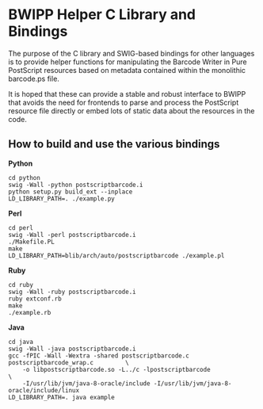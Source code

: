 BWIPP Helper C Library and Bindings
===================================

The purpose of the C library and SWIG-based bindings for other languages is to
provide helper functions for manipulating the Barcode Writer in Pure PostScript
resources based on metadata contained within the monolithic barcode.ps file.

It is hoped that these can provide a stable and robust interface to BWIPP that
avoids the need for frontends to parse and process the PostScript resource file
directly or embed lots of static data about the resources in the code.


How to build and use the various bindings
-----------------------------------------

**Python**

```
cd python
swig -Wall -python postscriptbarcode.i
python setup.py build_ext --inplace
LD_LIBRARY_PATH=. ./example.py
```

**Perl**

```
cd perl
swig -Wall -perl postscriptbarcode.i
./Makefile.PL
make
LD_LIBRARY_PATH=blib/arch/auto/postscriptbarcode ./example.pl
```


**Ruby**

```
cd ruby
swig -Wall -ruby postscriptbarcode.i
ruby extconf.rb
make
./example.rb
```


**Java**

```
cd java
swig -Wall -java postscriptbarcode.i
gcc -fPIC -Wall -Wextra -shared postscriptbarcode.c postscriptbarcode_wrap.c         \
    -o libpostscriptbarcode.so -L../c -lpostscriptbarcode                            \
    -I/usr/lib/jvm/java-8-oracle/include -I/usr/lib/jvm/java-8-oracle/include/linux
LD_LIBRARY_PATH=. java example
```
